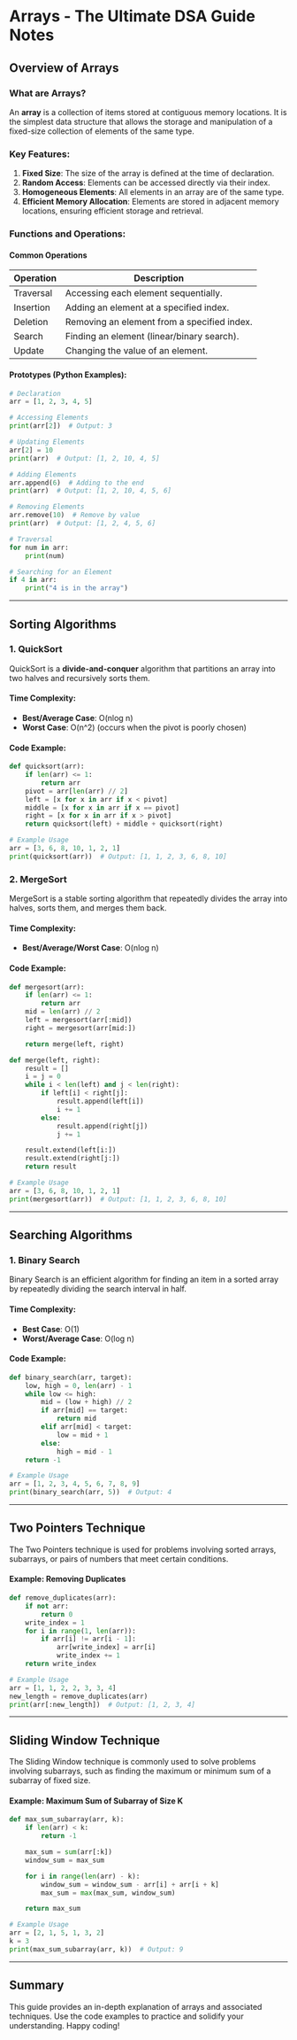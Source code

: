 # Arrays - The Ultimate DSA Guide Notes

## Overview of Arrays

### What are Arrays?
An **array** is a collection of items stored at contiguous memory locations. It is the simplest data structure that allows the storage and manipulation of a fixed-size collection of elements of the same type.

### Key Features:
1. **Fixed Size**: The size of the array is defined at the time of declaration.
2. **Random Access**: Elements can be accessed directly via their index.
3. **Homogeneous Elements**: All elements in an array are of the same type.
4. **Efficient Memory Allocation**: Elements are stored in adjacent memory locations, ensuring efficient storage and retrieval.

### Functions and Operations:

#### Common Operations
| Operation          | Description                                |
|--------------------|--------------------------------------------|
| Traversal          | Accessing each element sequentially.      |
| Insertion          | Adding an element at a specified index.   |
| Deletion           | Removing an element from a specified index.|
| Search             | Finding an element (linear/binary search).|
| Update             | Changing the value of an element.         |

#### Prototypes (Python Examples):
```python
# Declaration
arr = [1, 2, 3, 4, 5]

# Accessing Elements
print(arr[2])  # Output: 3

# Updating Elements
arr[2] = 10
print(arr)  # Output: [1, 2, 10, 4, 5]

# Adding Elements
arr.append(6)  # Adding to the end
print(arr)  # Output: [1, 2, 10, 4, 5, 6]

# Removing Elements
arr.remove(10)  # Remove by value
print(arr)  # Output: [1, 2, 4, 5, 6]

# Traversal
for num in arr:
    print(num)

# Searching for an Element
if 4 in arr:
    print("4 is in the array")
```

---

## Sorting Algorithms

### 1. QuickSort
QuickSort is a **divide-and-conquer** algorithm that partitions an array into two halves and recursively sorts them.

#### Time Complexity:
- **Best/Average Case**: O(nlog n)
- **Worst Case**: O(n^2) (occurs when the pivot is poorly chosen)

#### Code Example:
```python
def quicksort(arr):
    if len(arr) <= 1:
        return arr
    pivot = arr[len(arr) // 2]
    left = [x for x in arr if x < pivot]
    middle = [x for x in arr if x == pivot]
    right = [x for x in arr if x > pivot]
    return quicksort(left) + middle + quicksort(right)

# Example Usage
arr = [3, 6, 8, 10, 1, 2, 1]
print(quicksort(arr))  # Output: [1, 1, 2, 3, 6, 8, 10]
```

### 2. MergeSort
MergeSort is a stable sorting algorithm that repeatedly divides the array into halves, sorts them, and merges them back.

#### Time Complexity:
- **Best/Average/Worst Case**: O(nlog n)

#### Code Example:
```python
def mergesort(arr):
    if len(arr) <= 1:
        return arr
    mid = len(arr) // 2
    left = mergesort(arr[:mid])
    right = mergesort(arr[mid:])

    return merge(left, right)

def merge(left, right):
    result = []
    i = j = 0
    while i < len(left) and j < len(right):
        if left[i] < right[j]:
            result.append(left[i])
            i += 1
        else:
            result.append(right[j])
            j += 1

    result.extend(left[i:])
    result.extend(right[j:])
    return result

# Example Usage
arr = [3, 6, 8, 10, 1, 2, 1]
print(mergesort(arr))  # Output: [1, 1, 2, 3, 6, 8, 10]
```

---

## Searching Algorithms

### 1. Binary Search
Binary Search is an efficient algorithm for finding an item in a sorted array by repeatedly dividing the search interval in half.

#### Time Complexity:
- **Best Case**: O(1)
- **Worst/Average Case**: O(log n)

#### Code Example:
```python
def binary_search(arr, target):
    low, high = 0, len(arr) - 1
    while low <= high:
        mid = (low + high) // 2
        if arr[mid] == target:
            return mid
        elif arr[mid] < target:
            low = mid + 1
        else:
            high = mid - 1
    return -1

# Example Usage
arr = [1, 2, 3, 4, 5, 6, 7, 8, 9]
print(binary_search(arr, 5))  # Output: 4
```

---

## Two Pointers Technique
The Two Pointers technique is used for problems involving sorted arrays, subarrays, or pairs of numbers that meet certain conditions.

#### Example: Removing Duplicates
```python
def remove_duplicates(arr):
    if not arr:
        return 0
    write_index = 1
    for i in range(1, len(arr)):
        if arr[i] != arr[i - 1]:
            arr[write_index] = arr[i]
            write_index += 1
    return write_index

# Example Usage
arr = [1, 1, 2, 2, 3, 3, 4]
new_length = remove_duplicates(arr)
print(arr[:new_length])  # Output: [1, 2, 3, 4]
```

---

## Sliding Window Technique
The Sliding Window technique is commonly used to solve problems involving subarrays, such as finding the maximum or minimum sum of a subarray of fixed size.

#### Example: Maximum Sum of Subarray of Size K
```python
def max_sum_subarray(arr, k):
    if len(arr) < k:
        return -1

    max_sum = sum(arr[:k])
    window_sum = max_sum

    for i in range(len(arr) - k):
        window_sum = window_sum - arr[i] + arr[i + k]
        max_sum = max(max_sum, window_sum)

    return max_sum

# Example Usage
arr = [2, 1, 5, 1, 3, 2]
k = 3
print(max_sum_subarray(arr, k))  # Output: 9
```

---

## Summary
This guide provides an in-depth explanation of arrays and associated techniques. Use the code examples to practice and solidify your understanding. Happy coding!
